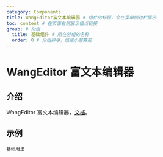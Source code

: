 ```yaml
---
category: Components
title: WangEditor富文本编辑器 # 组件的标题，会在菜单侧边栏展示
toc: content # 在页面右侧展示锚点链接
group: # 分组
  title: 基础组件 # 所在分组的名称
  order: 0 # 分组排序，值越小越靠前
---
```


# WangEditor 富文本编辑器

## 介绍

WangEditor 富文本编辑器，[文档](https://www.wangeditor.com/)。

## 示例

<code src="./demo/base.tsx">基础用法</code>
